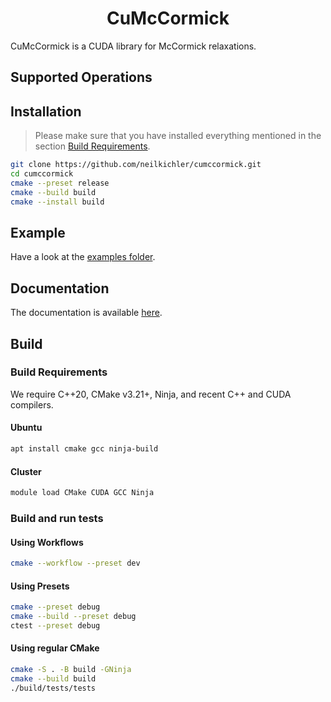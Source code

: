 <h1 align='center'>CuMcCormick</h1>

CuMcCormick is a CUDA library for McCormick relaxations.

## Supported Operations

## Installation
> Please make sure that you have installed everything mentioned in the section [Build Requirements](#build-requirements).
```bash
git clone https://github.com/neilkichler/cumccormick.git
cd cumccormick
cmake --preset release
cmake --build build
cmake --install build
```

## Example
Have a look at the [examples folder](https://github.com/neilkichler/cumccormick/tree/main/examples).

## Documentation
The documentation is available [here](https://neilkichler.github.io/cumccormick).

## Build

### Build Requirements
We require C++20, CMake v3.21+, Ninja, and recent C++ and CUDA compilers.

#### Ubuntu
```bash
apt install cmake gcc ninja-build
```
#### Cluster
```bash
module load CMake CUDA GCC Ninja
```

### Build and run tests
#### Using Workflows
```bash
cmake --workflow --preset dev
```
#### Using Presets
```bash
cmake --preset debug
cmake --build --preset debug
ctest --preset debug
```
#### Using regular CMake
```bash
cmake -S . -B build -GNinja
cmake --build build
./build/tests/tests
```
